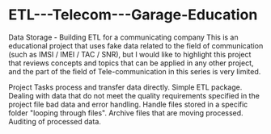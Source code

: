 # ETL---Telecom---Garage-Education
Data Storage - Building ETL for a communicating company
This is an educational project that uses fake data related to the field of communication (such as IMSI / IMEI / TAC / SNR), but I would like to highlight this project that reviews concepts and topics that can be applied in any other project, and the part of the field of Tele-communication in this series is very limited.

Project Tasks
process and transfer data directly. 
Simple ETL package.
Dealing with data that do not meet the quality requirements specified in the project file bad data and error handling.
Handle files stored in a specific folder "looping through files".
Archive files that are moving processed.
Auditing of processed data.
